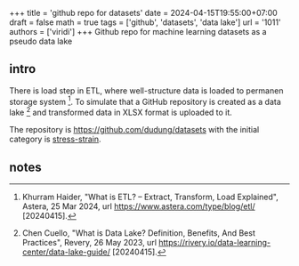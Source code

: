 +++
title = 'github repo for datasets'
date = 2024-04-15T19:55:00+07:00
draft = false
math = true
tags = ['github', 'datasets', 'data lake']
url = '1011'
authors = ['viridi']
+++
Github repo for machine learning datasets as a pseudo data lake <!--more-->


## intro
There is load step in ETL, where well-structure data is loaded to permanen storage system [^haider_2024]. To simulate that a GitHub repository is created as a data lake [^cuello_2023] and transformed data in XLSX format is uploaded to it.

The repository is https://github.com/dudung/datasets with the initial category is [stress-strain](https://github.com/dudung/datasets/tree/main/stress-strain).


## notes
[^cuello_2023]: Chen Cuello, "What is Data Lake? Definition, Benefits, And Best Practices", Revery, 26 May 2023, url https://rivery.io/data-learning-center/data-lake-guide/ [20240415].
[^haider_2024]: Khurram Haider, "What is ETL? – Extract, Transform, Load Explained", Astera, 25 Mar 2024, url https://www.astera.com/type/blog/etl/ [20240415].
